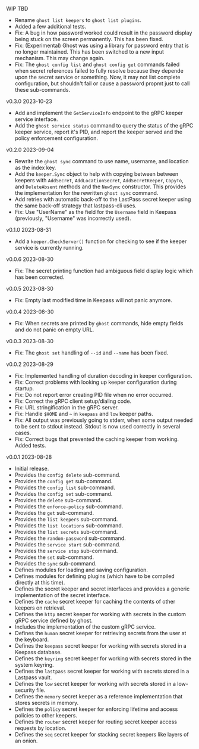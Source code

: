 WIP  TBD

 * Rename `ghost list keepers` to `ghost list plugins`.
 * Added a few additional tests.
 * Fix: A bug in how password worked could result in the password display being stuck on the screen permanently. This has been fixed.
 * Fix: (Experimental) Ghost was using a library for password entry that is no longer maintained. This has been switched to a new input mechanism. This may change again.
 * Fix: The `ghost config list` and `ghost config get` commands failed when secret references failed to fully resolve because they depende upon the secret service or something. Now, it may not list  complete configuration, but shouldn't fail or cause a password propmt just to call these sub-commands.

v0.3.0  2023-10-23

 * Add and implement the `GetServiceInfo` endpoint to the gRPC keeper service interface.
 * Add the `ghost service status` command to query the status of the gRPC keeper service, report it's PID, and report the keeper served and the policy enforcement configuration.

v0.2.0  2023-09-04

 * Rewrite the `ghost sync` command to use name, username, and location as the index key.
 * Add the `keeper.Sync` object to help with copying between between keepers with `AddSecret`, `AddLocationSecret`, `AddSecretKeeper`, `CopyTo`, and `DeleteAbsent` methods and the `NewSync` constructor. This provides the implementation for the rewritten `ghost sync` command.
 * Add retries with automatic back-off to the LastPass secret keeper using the same back-off strategy that lastpass-cli uses.
 * Fix: Use "UserName" as the field for the `Username` field in Keepass (previously, "Username" was incorrectly used).

v0.1.0  2023-08-31

 * Add a `keeper.CheckServer()` function for checking to see if the keeper service is currently running.

v0.0.6  2023-08-30

 * Fix: The secret printing function had ambiguous field display logic which has been corrected.

v0.0.5  2023-08-30

 * Fix: Empty last modified time in Keepass will not panic anymore.

v0.0.4  2023-08-30

 * Fix: When secrets are printed by `ghost` commands, hide empty fields and do not panic on empty URL.

v0.0.3  2023-08-30

 * Fix: The `ghost set` handling of `--id` and `--name` has been fixed.

v0.0.2  2023-08-29

 * Fix: Implemented handling of duration decoding in keeper configuration.
 * Fix: Correct problems with looking up keeper configuration during startup.
 * Fix: Do not report error creating PID file when no error occurred.
 * Fix: Correct the gRPC client setup/dialing code.
 * Fix: URL stringification in the gRPC server.
 * Fix: Handle `$HOME` and `~` in `keepass` and `low` keeper paths.
 * Fix: All output was previously going to stderr, when some output needed to be sent to stdout instead. Stdout is now used correctly in several cases.
 * Fix: Correct bugs that prevented the caching keeper from working. Added tests.

v0.0.1  2023-08-28

 * Initial release.
 * Provides the `config delete` sub-command.
 * Provides the `config get` sub-command.
 * Provides the `config list` sub-command.
 * Provides the `config set` sub-command.
 * Provides the `delete` sub-command.
 * Provides the `enforce-policy` sub-command.
 * Provides the `get` sub-command.
 * Provides the `list keepers` sub-command.
 * Provides the `list locations` sub-command.
 * Provides the `list secrets` sub-command.
 * Provides the `random-password` sub-command.
 * Provides the `service start` sub-command.
 * Provides the `service stop` sub-command.
 * Provides the `set` sub-command.
 * Provides the `sync` sub-command.
 * Defines modules for loading and saving configuration.
 * Defines modules for defining plugins (which have to be compiled directly at this time).
 * Defines the secret keeper and secret interfaces and provides a generic implementation of the secret interface.
 * Defines the `cache` secret keeper for caching the contents of other keepers on retrieval.
 * Defines the `http` secret keeper for working with secrets in the custom gRPC service defined by ghost.
 * Includes the implementation of the custom gRPC service.
 * Defines the `human` secret keeper for retrieving secrets from the user at the keyboard.
 * Defines the `keepass` secret keeper for working with secrets stored in a Keepass database.
 * Defines the `keyring` secret keeper for working with secrets stored in the system keyring.
 * Defines the `lastpass` secret keeper for working with secrets stored in a Lastpass vault.
 * Defines the `low` secret keeper for working with secrets stored in a low-security file.
 * Defines the `memory` secret keeper as a reference implementation that stores secrets in memory.
 * Defines the `policy` secret keeper for enforcing lifetime and access policies to other keepers.
 * Defines the `router` secret keeper for routing secret keeper access requests by location.
 * Defines the `seq` secret keeper for stacking secret keepers like layers of an onion.
